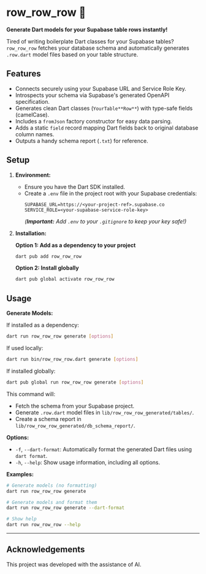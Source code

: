 # row_row_row 🚣

**Generate Dart models for your Supabase table rows instantly!**

Tired of writing boilerplate Dart classes for your Supabase tables? `row_row_row` fetches your database schema and automatically generates `.row.dart` model files based on your table structure.

## Features

*   Connects securely using your Supabase URL and Service Role Key.
*   Introspects your schema via Supabase's generated OpenAPI specification.
*   Generates clean Dart classes (`YourTable**Row**`) with type-safe fields (camelCase).
*   Includes a `fromJson` factory constructor for easy data parsing.
*   Adds a static `field` record mapping Dart fields back to original database column names.
*   Outputs a handy schema report (`.txt`) for reference.

## Setup

1.  **Environment:**
    *   Ensure you have the Dart SDK installed.
    *   Create a `.env` file in the project root with your Supabase credentials:
        ```dotenv
        SUPABASE_URL=https://<your-project-ref>.supabase.co
        SERVICE_ROLE=<your-supabase-service-role-key>
        ```
        *(**Important:** Add `.env` to your `.gitignore` to keep your key safe!)*

2.  **Installation:**
    
    **Option 1: Add as a dependency to your project**
    ```bash
    dart pub add row_row_row
    ```
    
    **Option 2: Install globally**
    ```bash
    dart pub global activate row_row_row
    ```

## Usage

**Generate Models:**

If installed as a dependency:
```bash
dart run row_row_row generate [options]
```

If used locally:
```bash
dart run bin/row_row_row.dart generate [options]
```

If installed globally:
```bash
dart pub global run row_row_row generate [options]
```

This command will:

*   Fetch the schema from your Supabase project.
*   Generate `.row.dart` model files in `lib/row_row_row_generated/tables/`.
*   Create a schema report in `lib/row_row_row_generated/db_schema_report/`.

**Options:**

*   `-f`, `--dart-format`: Automatically format the generated Dart files using `dart format`.
*   `-h`, `--help`: Show usage information, including all options.

**Examples:**

```bash
# Generate models (no formatting)
dart run row_row_row generate

# Generate models and format them
dart run row_row_row generate --dart-format

# Show help
dart run row_row_row --help 
```

---

## Acknowledgements

This project was developed with the assistance of AI.
